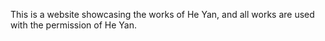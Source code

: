 This is a website showcasing the works of He Yan, and all works are used with the permission of He Yan.
